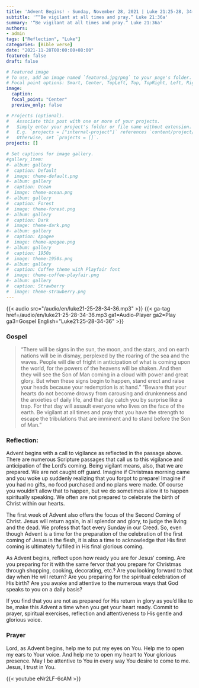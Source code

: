 ```yaml
---
title: 'Advent Begins! - Sunday, November 28, 2021 | Luke 21:25-28, 34-36'
subtitle: '““Be vigilant at all times and pray.” Luke 21:36a'
summary: '“Be vigilant at all times and pray.” Luke 21:36a'
authors:
- admin
tags: ["Reflection", "Luke"]
categories: [Bible verse]
date: "2021-11-28T00:00:00+08:00"
featured: false
draft: false

# Featured image
# To use, add an image named `featured.jpg/png` to your page's folder.
# Focal point options: Smart, Center, TopLeft, Top, TopRight, Left, Right, BottomLeft, Bottom, BottomRight
image:
  caption:
  focal_point: "Center"
  preview_only: false

# Projects (optional).
#   Associate this post with one or more of your projects.
#   Simply enter your project's folder or file name without extension.
#   E.g. `projects = ["internal-project"]` references `content/project/deep-learning/index.md`.
#   Otherwise, set `projects = []`.
projects: []

# Set captions for image gallery.
#gallery_item:
#- album: gallery
#  caption: Default
#  image: theme-default.png
#- album: gallery
#  caption: Ocean
#  image: theme-ocean.png
#- album: gallery
#  caption: Forest
#  image: theme-forest.png
#- album: gallery
#  caption: Dark
#  image: theme-dark.png
#- album: gallery
#  caption: Apogee
#  image: theme-apogee.png
#- album: gallery
#  caption: 1950s
#  image: theme-1950s.png
#- album: gallery
#  caption: Coffee theme with Playfair font
#  image: theme-coffee-playfair.png
#- album: gallery
#  caption: Strawberry
#  image: theme-strawberry.png
---
```


{{< audio src="/audio/en/luke21-25-28-34-36.mp3" >}}
{{< ga-tag href=/audio/en/luke21-25-28-34-36.mp3 ga1=Audio-Player ga2=Play ga3=Gospel English="Luke21:25-28-34-36" >}}

### Gospel
> “There will be signs in the sun, the moon, and the stars, and on earth nations will be in dismay, perplexed by the roaring of the sea and the waves. People will die of fright in anticipation of what is coming upon the world, for the powers of the heavens will be shaken. And then they will see the Son of Man coming in a cloud with power and great glory. But when these signs begin to happen, stand erect and raise your heads because your redemption is at hand.” “Beware that your hearts do not become drowsy from carousing and drunkenness and the anxieties of daily life, and that day catch you by surprise like a trap. For that day will assault everyone who lives on the face of the earth. Be vigilant at all times and pray that you have the strength to escape the tribulations that are imminent and to stand before the Son of Man.”

### Reflection:
Advent begins with a call to vigilance as reflected in the passage above.  There are numerous Scripture passages that call us to this vigilance and anticipation of the Lord’s coming. Being vigilant means, also, that we are prepared. We are not caught off guard. Imagine if Christmas morning came and you woke up suddenly realizing that you forgot to prepare! Imagine if you had no gifts, no food purchased and no plans were made. Of course you wouldn’t allow that to happen, but we do sometimes allow it to happen spiritually speaking. We often are not prepared to celebrate the birth of Christ within our hearts.

The first week of Advent also offers the focus of the Second Coming of Christ.  Jesus will return again, in all splendor and glory, to judge the living and the dead.  We profess that fact every Sunday in our Creed. So, even though Advent is a time for the preparation of the celebration of the first coming of Jesus in the flesh, it is also a time to acknowledge that His first coming is ultimately fulfilled in His final glorious coming.

As Advent begins, reflect upon how ready you are for Jesus’ coming. Are you preparing for it with the same fervor that you prepare for Christmas through shopping, cooking, decorating, etc.?  Are you looking forward to that day when He will return?  Are you preparing for the spiritual celebration of His birth?  Are you awake and attentive to the numerous ways that God speaks to you on a daily basis?

If you find that you are not as prepared for His return in glory as you’d like to be, make this Advent a time when you get your heart ready.  Commit to prayer, spiritual exercises, reflection and attentiveness to His gentle and glorious voice.

### Prayer
Lord, as Advent begins, help me to put my eyes on You.  Help me to open my ears to Your voice.  And help me to open my heart to Your glorious presence.  May I be attentive to You in every way You desire to come to me. Jesus, I trust in You.

{{< youtube eNr2LF-6cAM >}}
